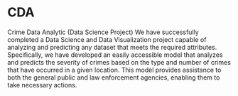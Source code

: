 # CDA
Crime Data Analytic (Data Science Project)
We have successfully completed a Data Science and Data Visualization project capable of analyzing and predicting any 
dataset that meets the required attributes. Specifically, we have developed an easily accessible model that analyzes and 
predicts the severity of crimes based on the type and number of crimes that have occurred in a given location. This model 
provides assistance to both the general public and law enforcement agencies, enabling them to take necessary 
actions.
